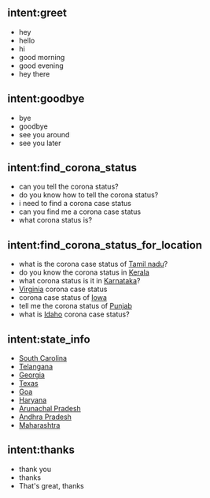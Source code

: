 ## intent:greet
- hey
- hello
- hi
- good morning
- good evening
- hey there

## intent:goodbye
- bye
- goodbye
- see you around
- see you later

## intent:find_corona_status
- can you tell the corona status?
- do you know how to tell the corona status?
- i need to find a corona case status
- can you find me a corona case status
- what corona status is?

## intent:find_corona_status_for_location
- what is the corona case status of [Tamil nadu](state)?
- do you know the corona status in [Kerala](state)
- what corona status is it in [Karnataka](state)?
- [Virginia](state) corona case status
- corona case status of [Iowa](state)
- tell me the corona status of [Punjab](state)
- what is [Idaho](state) corona case status?

## intent:state_info
- [South Carolina](state)
- [Telangana](state)
- [Georgia](state)
- [Texas](state)
- [Goa](state)
- [Haryana](state)
- [Arunachal Pradesh](state)
- [Andhra Pradesh](state)
- [Maharashtra](state)

## intent:thanks
- thank you
- thanks
- That's great, thanks
